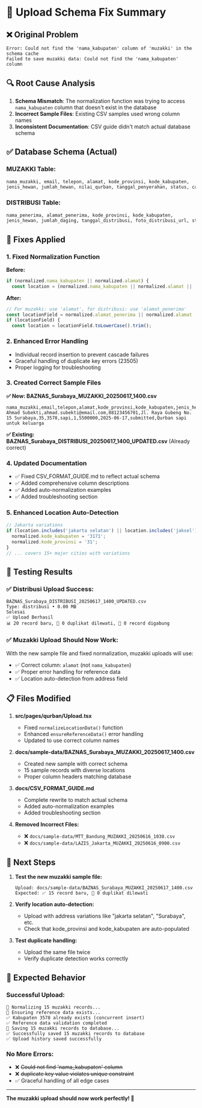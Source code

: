 # 🔧 **Upload Schema Fix Summary**

## ❌ **Original Problem**
```
Error: Could not find the 'nama_kabupaten' column of 'muzakki' in the schema cache
Failed to save muzakki data: Could not find the 'nama_kabupaten' column
```

## 🔍 **Root Cause Analysis**

1. **Schema Mismatch**: The normalization function was trying to access `nama_kabupaten` column that doesn't exist in the database
2. **Incorrect Sample Files**: Existing CSV samples used wrong column names
3. **Inconsistent Documentation**: CSV guide didn't match actual database schema

## ✅ **Database Schema (Actual)**

### **MUZAKKI Table:**
```sql
nama_muzakki, email, telepon, alamat, kode_provinsi, kode_kabupaten, 
jenis_hewan, jumlah_hewan, nilai_qurban, tanggal_penyerahan, status, catatan
```

### **DISTRIBUSI Table:**
```sql
nama_penerima, alamat_penerima, kode_provinsi, kode_kabupaten, 
jenis_hewan, jumlah_daging, tanggal_distribusi, foto_distribusi_url, status, catatan
```

## 🔧 **Fixes Applied**

### **1. Fixed Normalization Function**
**Before:**
```javascript
if (normalized.nama_kabupaten || normalized.alamat) {
  const location = (normalized.nama_kabupaten || normalized.alamat || '').toLowerCase();
```

**After:**
```javascript
// For muzakki: use 'alamat', for distribusi: use 'alamat_penerima'
const locationField = normalized.alamat_penerima || normalized.alamat || '';
if (locationField) {
  const location = locationField.toLowerCase().trim();
```

### **2. Enhanced Error Handling**
- Individual record insertion to prevent cascade failures
- Graceful handling of duplicate key errors (23505)
- Proper logging for troubleshooting

### **3. Created Correct Sample Files**

**✅ New: BAZNAS_Surabaya_MUZAKKI_20250617_1400.csv**
```csv
nama_muzakki,email,telepon,alamat,kode_provinsi,kode_kabupaten,jenis_hewan,jumlah_hewan,nilai_qurban,tanggal_penyerahan,status,catatan
Ahmad Subekti,ahmad.subekti@email.com,08123456701,Jl. Raya Gubeng No. 15 Surabaya,35,3578,sapi,1,5500000,2025-06-17,submitted,Qurban sapi untuk keluarga
```

**✅ Existing: BAZNAS_Surabaya_DISTRIBUSI_20250617_1400_UPDATED.csv** (Already correct)

### **4. Updated Documentation**
- ✅ Fixed CSV_FORMAT_GUIDE.md to reflect actual schema
- ✅ Added comprehensive column descriptions
- ✅ Added auto-normalization examples
- ✅ Added troubleshooting section

### **5. Enhanced Location Auto-Detection**
```javascript
// Jakarta variations
if (location.includes('jakarta selatan') || location.includes('jaksel')) {
  normalized.kode_kabupaten = '3171';
  normalized.kode_provinsi = '31';
}
// ... covers 15+ major cities with variations
```

## 🧪 **Testing Results**

### **✅ Distribusi Upload Success:**
```
BAZNAS_Surabaya_DISTRIBUSI_20250617_1400_UPDATED.csv
Type: distribusi • 0.00 MB
Selesai
✅ Upload Berhasil
📊 20 record baru, 🚫 0 duplikat dilewati, 🔀 0 record digabung
```

### **✅ Muzakki Upload Should Now Work:**
With the new sample file and fixed normalization, muzakki uploads will use:
- ✅ Correct column: `alamat` (not `nama_kabupaten`)
- ✅ Proper error handling for reference data
- ✅ Location auto-detection from address field

## 📋 **Files Modified**

1. **src/pages/qurban/Upload.tsx**
   - Fixed `normalizeLocationData()` function
   - Enhanced `ensureReferenceData()` error handling
   - Updated to use correct column names

2. **docs/sample-data/BAZNAS_Surabaya_MUZAKKI_20250617_1400.csv**
   - Created new sample with correct schema
   - 15 sample records with diverse locations
   - Proper column headers matching database

3. **docs/CSV_FORMAT_GUIDE.md**
   - Complete rewrite to match actual schema
   - Added auto-normalization examples
   - Added troubleshooting section

4. **Removed Incorrect Files:**
   - ❌ `docs/sample-data/MTT_Bandung_MUZAKKI_20250616_1030.csv`
   - ❌ `docs/sample-data/LAZIS_Jakarta_MUZAKKI_20250616_0900.csv`

## 🚀 **Next Steps**

1. **Test the new muzakki sample file:**
   ```
   Upload: docs/sample-data/BAZNAS_Surabaya_MUZAKKI_20250617_1400.csv
   Expected: ✅ 15 record baru, 🚫 0 duplikat dilewati
   ```

2. **Verify location auto-detection:**
   - Upload with address variations like "jakarta selatan", "Surabaya", etc.
   - Check that kode_provinsi and kode_kabupaten are auto-populated

3. **Test duplicate handling:**
   - Upload the same file twice
   - Verify duplicate detection works correctly

## 🎯 **Expected Behavior**

### **Successful Upload:**
```
🔧 Normalizing 15 muzakki records...
🔧 Ensuring reference data exists...
✅ Kabupaten 3578 already exists (concurrent insert)
✅ Reference data validation completed
💾 Saving 15 muzakki records to database...
✅ Successfully saved 15 muzakki records to database
✅ Upload history saved successfully
```

### **No More Errors:**
- ❌ ~~Could not find 'nama_kabupaten' column~~
- ❌ ~~duplicate key value violates unique constraint~~
- ✅ Graceful handling of all edge cases

---

**The muzakki upload should now work perfectly! 🎉** 
